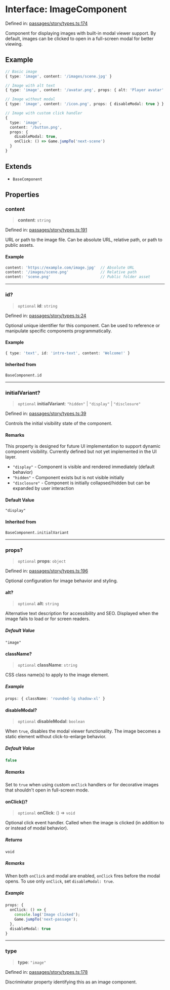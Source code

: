 # Interface: ImageComponent

Defined in: [passages/story/types.ts:174](https://github.com/laruss/react-text-game/blob/6b9098a8e439fedc8e81574fd40f3e2840d770e8/packages/core/src/passages/story/types.ts#L174)

Component for displaying images with built-in modal viewer support.
By default, images can be clicked to open in a full-screen modal for better viewing.

## Example

```typescript
// Basic image
{ type: 'image', content: '/images/scene.jpg' }

// Image with alt text
{ type: 'image', content: '/avatar.png', props: { alt: 'Player avatar' } }

// Image without modal
{ type: 'image', content: '/icon.png', props: { disableModal: true } }

// Image with custom click handler
{
  type: 'image',
  content: '/button.png',
  props: {
    disableModal: true,
    onClick: () => Game.jumpTo('next-scene')
  }
}
```

## Extends

- `BaseComponent`

## Properties

### content

> **content**: `string`

Defined in: [passages/story/types.ts:191](https://github.com/laruss/react-text-game/blob/6b9098a8e439fedc8e81574fd40f3e2840d770e8/packages/core/src/passages/story/types.ts#L191)

URL or path to the image file.
Can be absolute URL, relative path, or path to public assets.

#### Example

```typescript
content: 'https://example.com/image.jpg'  // Absolute URL
content: '/images/scene.png'              // Relative path
content: 'scene.png'                      // Public folder asset
```

***

### id?

> `optional` **id**: `string`

Defined in: [passages/story/types.ts:24](https://github.com/laruss/react-text-game/blob/6b9098a8e439fedc8e81574fd40f3e2840d770e8/packages/core/src/passages/story/types.ts#L24)

Optional unique identifier for this component.
Can be used to reference or manipulate specific components programmatically.

#### Example

```typescript
{ type: 'text', id: 'intro-text', content: 'Welcome!' }
```

#### Inherited from

`BaseComponent.id`

***

### initialVariant?

> `optional` **initialVariant**: `"hidden"` \| `"display"` \| `"disclosure"`

Defined in: [passages/story/types.ts:39](https://github.com/laruss/react-text-game/blob/6b9098a8e439fedc8e81574fd40f3e2840d770e8/packages/core/src/passages/story/types.ts#L39)

Controls the initial visibility state of the component.

#### Remarks

This property is designed for future UI implementation to support dynamic component visibility.
Currently defined but not yet implemented in the UI layer.

- `"display"` - Component is visible and rendered immediately (default behavior)
- `"hidden"` - Component exists but is not visible initially
- `"disclosure"` - Component is initially collapsed/hidden but can be expanded by user interaction

#### Default Value

`"display"`

#### Inherited from

`BaseComponent.initialVariant`

***

### props?

> `optional` **props**: `object`

Defined in: [passages/story/types.ts:196](https://github.com/laruss/react-text-game/blob/6b9098a8e439fedc8e81574fd40f3e2840d770e8/packages/core/src/passages/story/types.ts#L196)

Optional configuration for image behavior and styling.

#### alt?

> `optional` **alt**: `string`

Alternative text description for accessibility and SEO.
Displayed when the image fails to load or for screen readers.

##### Default Value

`"image"`

#### className?

> `optional` **className**: `string`

CSS class name(s) to apply to the image element.

##### Example

```typescript
props: { className: 'rounded-lg shadow-xl' }
```

#### disableModal?

> `optional` **disableModal**: `boolean`

When `true`, disables the modal viewer functionality.
The image becomes a static element without click-to-enlarge behavior.

##### Default Value

```ts
false
```

##### Remarks

Set to `true` when using custom `onClick` handlers or for decorative images
that shouldn't open in full-screen mode.

#### onClick()?

> `optional` **onClick**: () => `void`

Optional click event handler.
Called when the image is clicked (in addition to or instead of modal behavior).

##### Returns

`void`

##### Remarks

When both `onClick` and modal are enabled, `onClick` fires before the modal opens.
To use only `onClick`, set `disableModal: true`.

##### Example

```typescript
props: {
  onClick: () => {
    console.log('Image clicked');
    Game.jumpTo('next-passage');
  },
  disableModal: true
}
```

***

### type

> **type**: `"image"`

Defined in: [passages/story/types.ts:178](https://github.com/laruss/react-text-game/blob/6b9098a8e439fedc8e81574fd40f3e2840d770e8/packages/core/src/passages/story/types.ts#L178)

Discriminator property identifying this as an image component.
